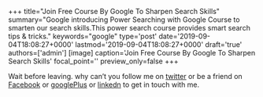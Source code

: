 +++
title="Join Free Course By Google To Sharpen Search Skills"
summary="Google introducing Power Searching with Google Course to smarten our search skills.This power search course provides smart search tips & tricks."
keywords="google"
type='post'
date='2019-09-04T18:08:27+0000'
lastmod='2019-09-04T18:08:27+0000'
draft='true'
authors=['admin']
[image]
caption='Join Free Course By Google To Sharpen Search Skills'
focal_point=''
preview_only=false
+++














Wait before leaving.
why can’t you follow me on <a href="https://twitter.com/arungudelli" target="_blank">twitter</a> or be a friend on <a href="https://www.facebook.com/gudelliArun" target="_blank">Facebook</a> or <a href="https://plus.google.com/+ArunkumarGudelli" target="_blank">googlePlus</a> or <a href="https://www.linkedin.com/in/arungudelli/" target="_blank">linkedn</a> to get in touch with me.







